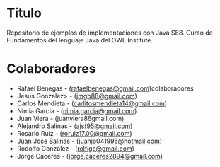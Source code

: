 Título
====
Repositorio de ejemplos de implementaciones con Java SE8. Curso de Fundamentos del lenguaje Java del OWL Institute.

Colaboradores
===
- Rafael Benegas - (rafaelbenegas@gmail.com)colaboradores
- Jesus Gonzalez> - (jmgb88@gmail.com)
- Carlos Mendieta - (carlitosmendieta14@gmail.com)
- Nimia Garcia - (nimia.garcia@gmail.com)
- Juan Viera - (juanviera86gmail.com)
- Alejandro Salinas - (ajsf95@gmail.com)
- Rosario Ruiz - (roruiz17.00@gmail.com)
- Juan Jose Salinas - (juanjo041995@hotmail.com)
- Rodolfo González - (rolfigc@gmail.com)
- Jorge Cáceres - (jorge.caceres2894@gmail.com)